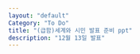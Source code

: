 ```yaml
---
layout: "default"
Category: "To Do"
title: "(급함)세계와 시민 발표 준비 ppt"
description: "12월 13일 발표"
---
```

